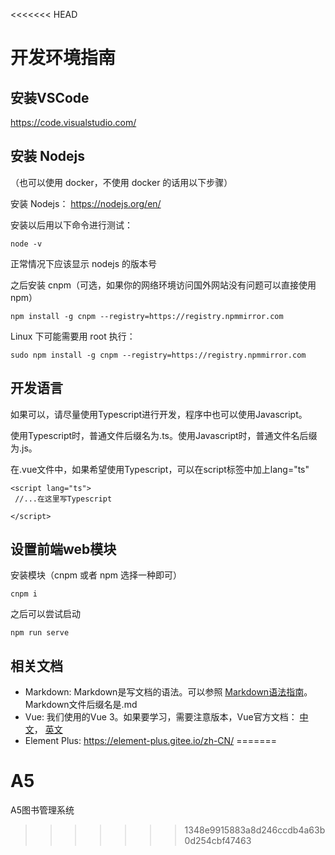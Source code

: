<<<<<<< HEAD
# 开发环境指南

## 安装VSCode
https://code.visualstudio.com/

## 安装 Nodejs

（也可以使用 docker，不使用 docker 的话用以下步骤）

安装 Nodejs： https://nodejs.org/en/

安装以后用以下命令进行测试：

```
node -v
```

正常情况下应该显示 nodejs 的版本号

之后安装 cnpm（可选，如果你的网络环境访问国外网站没有问题可以直接使用 npm）

```
npm install -g cnpm --registry=https://registry.npmmirror.com
```

Linux 下可能需要用 root 执行：

```
sudo npm install -g cnpm --registry=https://registry.npmmirror.com
```


## 开发语言

如果可以，请尽量使用Typescript进行开发，程序中也可以使用Javascript。

使用Typescript时，普通文件后缀名为.ts。使用Javascript时，普通文件名后缀为.js。

在.vue文件中，如果希望使用Typescript，可以在script标签中加上lang="ts"

```
<script lang="ts">
 //...在这里写Typescript

</script>

```

## 设置前端web模块

安装模块（cnpm 或者 npm 选择一种即可）

```
cnpm i
```

之后可以尝试启动

```
npm run serve
```

## 相关文档

* Markdown: Markdown是写文档的语法。可以参照 [Markdown语法指南](https://www.jianshu.com/p/1e402922ee32/)。Markdown文件后缀名是.md
* Vue: 我们使用的Vue 3。如果要学习，需要注意版本，Vue官方文档： [中文](https://v3.cn.vuejs.org/)， [英文](https://vuejs.org/)
* Element Plus: https://element-plus.gitee.io/zh-CN/
=======
# A5
A5图书管理系统
>>>>>>> 1348e9915883a8d246ccdb4a63b0d254cbf47463
